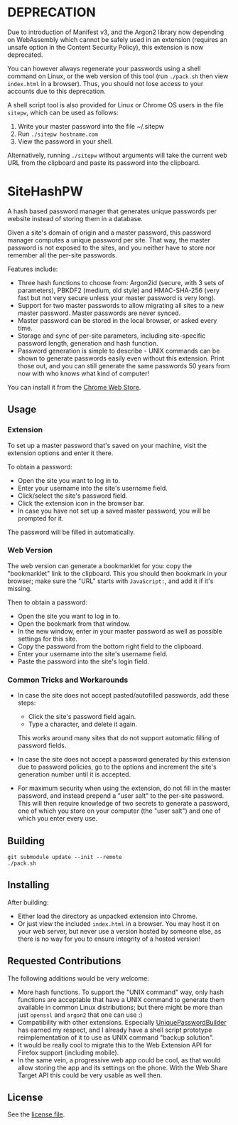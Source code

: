 # DEPRECATION

Due to introduction of Manifest v3, and the Argon2 library now depending
on WebAssembly which cannot be safely used in an extension (requires an unsafe
option in the Content Security Policy), this extension is now deprecated.

You can however always regenerate your passwords using a shell command
on Linux, or the web version of this tool (run `./pack.sh` then view
`index.html` in a browser). Thus, you should not lose access to your accounts
due to this deprecation.

A shell script tool is also provided for Linux or Chrome OS users in the
file `sitepw`, which can be used as follows:

1. Write your master password into the file ~/.sitepw
2. Run `./sitepw hostname.com`
3. View the password in your shell.

Alternatively, running `./sitepw` without arguments will take the current
web URL from the clipboard and paste its password into the clipboard.

# SiteHashPW

A hash based password manager that generates unique passwords per website
instead of storing them in a database.

Given a site's domain of origin and a master password, this password manager
computes a unique password per site. That way, the master password is not
exposed to the sites, and you neither have to store nor remember all the
per-site passwords.

Features include:

*   Three hash functions to choose from: Argon2id (secure, with 3 sets of
    parameters), PBKDF2 (medium, old style) and HMAC-SHA-256 (very fast but not
    very secure unless your master password is very long).
*   Support for two master passwords to allow migrating all sites to a new
    master password. Master passwords are never synced.
*   Master password can be stored in the local browser, or asked every time.
*   Storage and sync of per-site parameters, including site-specific password
    length, generation and hash function.
*   Password generation is simple to describe - UNIX commands can be shown to
    generate passwords easily even without this extension. Print those out, and
    you can still generate the same passwords 50 years from now with who knows
    what kind of computer!

You can install it from the
[Chrome Web Store](https://chrome.google.com/webstore/detail/cdoapnbhhjphahhgbfflbpnhcnokgjgm).

## Usage

### Extension

To set up a master password that's saved on your machine, visit the extension
options and enter it there.

To obtain a password:

*   Open the site you want to log in to.
*   Enter your username into the site's username field.
*   Click/select the site's password field.
*   Click the extension icon in the browser bar.
*   In case you have not set up a saved master password, you will be prompted
    for it.

The password will be filled in automatically.

### Web Version

The web version can generate a bookmarklet for you: copy the "bookmarklet" link
to the clipboard. This you should then bookmark in your browser; make sure the
"URL" starts with `JavaScript:`, and add it if it's missing.

Then to obtain a password:

*   Open the site you want to log in to.
*   Open the bookmark from that window.
*   In the new window, enter in your master password as well as possible
    settings for this site.
*   Copy the password from the bottom right field to the clipboard.
*   Enter your username into the site's username field.
*   Paste the password into the site's login field.

### Common Tricks and Workarounds

*   In case the site does not accept pasted/autofilled passwords, add these
    steps:

    *   Click the site's password field again.
    *   Type a character, and delete it again.

    This works around many sites that do not support automatic filling of
    password fields.

*   In case the site does not accept a password generated by this extension due
    to password policies, go to the options and increment the site's generation
    number until it is accepted.

*   For maximum security when using the extension, do not fill in the
    master password, and instead prepend a "user salt" to the per-site
    password. This will then require knowledge of two secrets to generate
    a password, one of which you store on your computer (the "user salt")
    and one of which you enter every use.

## Building

```
git submodule update --init --remote
./pack.sh
```

## Installing

After building:

*   Either load the directory as unpacked extension into Chrome.
*   Or just view the included `index.html` in a browser. You may host it on your
    web server, but never use a version hosted by someone else, as there is no
    way for you to ensure integrity of a hosted version!

## Requested Contributions

The following additions would be very welcome:

*   More hash functions. To support the "UNIX command" way, only hash functions
    are acceptable that have a UNIX command to generate them available in common
    Linux distributions; but there might be more than just `openssl`
    and `argon2` that one can use :)
*   Compatibility with other extensions. Especially
    [UniquePasswordBuilder](https://paulgreg.me/UniquePasswordBuilder/)
    has earned my respect, and I already have a shell script prototype
    reimplementation of it to use as UNIX command "backup solution".
*   It would be really cool to migrate this to the Web Extension API for
    Firefox support (including mobile).
*   In the same vein, a progressive web app could be cool, as that would
    allow storing the app and its settings on the phone. With the
    Web Share Target API this could be very usable as well then.

## License

See the [license file](LICENSE).
